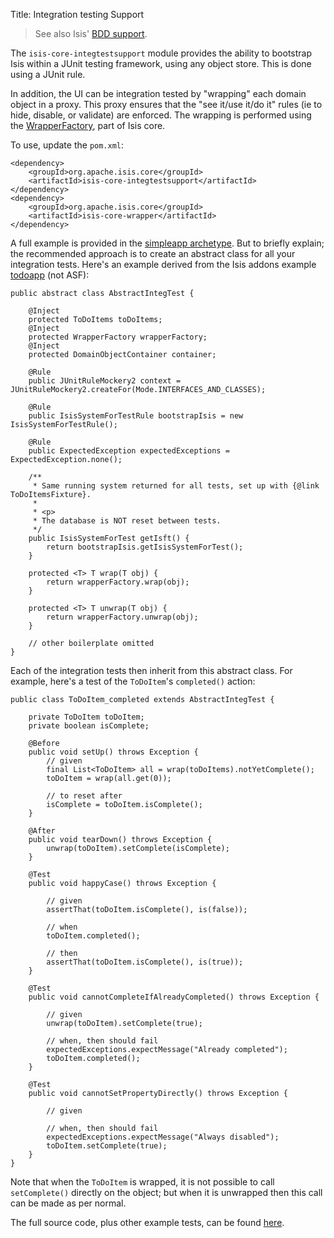 Title: Integration testing Support

[//]: # (content copied to _user-guide_testing_integ-test-support)

> See also Isis' [BDD support](specsupport-and-integtestsupport.html).

The `isis-core-integtestsupport` module provides the ability to bootstrap Isis within a JUnit testing framework, using any object store.  This is done using a JUnit rule.

In addition, the UI can be integration tested by "wrapping" each domain object in a proxy.  This proxy ensures that the "see it/use it/do it" rules (ie to hide, disable, or validate) are enforced.  The wrapping is performed using the [WrapperFactory](../reference/services/wrapper-factory.html), part of Isis core.

To use, update the `pom.xml`:

    <dependency>
        <groupId>org.apache.isis.core</groupId>
        <artifactId>isis-core-integtestsupport</artifactId>
    </dependency>
    <dependency>
        <groupId>org.apache.isis.core</groupId>
        <artifactId>isis-core-wrapper</artifactId>
    </dependency>

A full example is provided in the [simpleapp archetype](../intro/getting-started/simpleapp-archetype.html).  But to briefly explain; the recommended approach is to create an abstract class for all your integration tests.  Here's an example derived from the Isis addons example [todoapp](https://github.com/isisaddons/isis-app-todoapp/) (not ASF):

    public abstract class AbstractIntegTest {

        @Inject
        protected ToDoItems toDoItems;
        @Inject
        protected WrapperFactory wrapperFactory;
        @Inject
        protected DomainObjectContainer container;
    
        @Rule
        public JUnitRuleMockery2 context = JUnitRuleMockery2.createFor(Mode.INTERFACES_AND_CLASSES);
        
        @Rule
        public IsisSystemForTestRule bootstrapIsis = new IsisSystemForTestRule();
    
        @Rule
        public ExpectedException expectedExceptions = ExpectedException.none();
    
        /**
         * Same running system returned for all tests, set up with {@link ToDoItemsFixture}.
         * 
         * <p>
         * The database is NOT reset between tests.
         */
        public IsisSystemForTest getIsft() {
            return bootstrapIsis.getIsisSystemForTest();
        }
    
        protected <T> T wrap(T obj) {
            return wrapperFactory.wrap(obj);
        }
    
        protected <T> T unwrap(T obj) {
            return wrapperFactory.unwrap(obj);
        }
    
        // other boilerplate omitted
    }    

Each of the integration tests then inherit from this abstract class.  For example, here's a test of the `ToDoItem`'s `completed()` action:
    
    public class ToDoItem_completed extends AbstractIntegTest {
    
        private ToDoItem toDoItem;
        private boolean isComplete;
    
        @Before
        public void setUp() throws Exception {
            // given
            final List<ToDoItem> all = wrap(toDoItems).notYetComplete();
            toDoItem = wrap(all.get(0));
    
            // to reset after
            isComplete = toDoItem.isComplete();
        }
    
        @After
        public void tearDown() throws Exception {
            unwrap(toDoItem).setComplete(isComplete);
        }
    
        @Test
        public void happyCase() throws Exception {
            
            // given
            assertThat(toDoItem.isComplete(), is(false));
            
            // when
            toDoItem.completed();
            
            // then
            assertThat(toDoItem.isComplete(), is(true));
        }
    
        @Test
        public void cannotCompleteIfAlreadyCompleted() throws Exception {
            
            // given
            unwrap(toDoItem).setComplete(true);
    
            // when, then should fail
            expectedExceptions.expectMessage("Already completed");
            toDoItem.completed();
        }
    
        @Test
        public void cannotSetPropertyDirectly() throws Exception {
            
            // given
    
            // when, then should fail
            expectedExceptions.expectMessage("Always disabled");
            toDoItem.setComplete(true);
        }
    }

Note that when the `ToDoItem` is wrapped, it is not possible to call `setComplete()` directly on the object; but when it is unwrapped then this call can be made as per normal.

The full source code, plus other example tests, can be found [here](https://github.com/apache/isis/tree/3dcfb2fcd61636ff2fac66a3c7c54a500fdf2c6a/example/application/quickstart_wicket_restful_jdo/integtests/src/test/java/integration/tests).
